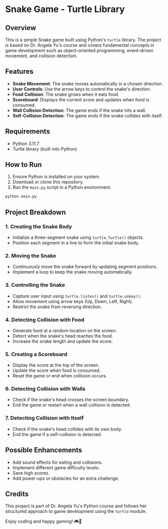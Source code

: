 # Snake Game - Turtle Library

## Overview

This is a simple Snake game built using Python's `turtle` library. The project is based on Dr. Angela Yu's course and covers fundamental concepts in game development such as object-oriented programming, event-driven movement, and collision detection.

## Features

- **Snake Movement**: The snake moves automatically in a chosen direction.
- **User Controls**: Use the arrow keys to control the snake's direction.
- **Food Collision**: The snake grows when it eats food.
- **Scoreboard**: Displays the current score and updates when food is consumed.
- **Wall Collision Detection**: The game ends if the snake hits a wall.
- **Self-Collision Detection**: The game ends if the snake collides with itself.

## Requirements

- Python 3.11.7
- Turtle library (built into Python)

## How to Run

1. Ensure Python is installed on your system.
2. Download or clone this repository.
3. Run the `main.py` script in a Python environment.

```sh
python main.py
```

## Project Breakdown

### 1. Creating the Snake Body

- Initialize a three-segment snake using `turtle.Turtle()` objects.
- Position each segment in a line to form the initial snake body.

### 2. Moving the Snake

- Continuously move the snake forward by updating segment positions.
- Implement a loop to keep the snake moving automatically.

### 3. Controlling the Snake

- Capture user input using `turtle.listen()` and `turtle.onkey()`.
- Allow movement using arrow keys (Up, Down, Left, Right).
- Restrict the snake from reversing direction.

### 4. Detecting Collision with Food

- Generate food at a random location on the screen.
- Detect when the snake's head reaches the food.
- Increase the snake length and update the score.

### 5. Creating a Scoreboard

- Display the score at the top of the screen.
- Update the score when food is consumed.
- Reset the game or end when collision occurs.

### 6. Detecting Collision with Walls

- Check if the snake's head crosses the screen boundary.
- End the game or restart when a wall collision is detected.

### 7. Detecting Collision with Itself

- Check if the snake's head collides with its own body.
- End the game if a self-collision is detected.

## Possible Enhancements

- Add sound effects for eating and collisions.
- Implement different game difficulty levels.
- Save high scores.
- Add power-ups or obstacles for an extra challenge.

## Credits

This project is part of Dr. Angela Yu's Python course and follows her structured approach to game development using the `turtle` module.

Enjoy coding and happy gaming! 🎮🐍
